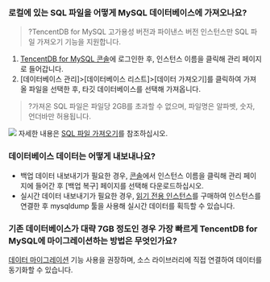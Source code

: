 
### 로컬에 있는 SQL 파일을 어떻게 MySQL 데이터베이스에 가져오나요?
>?TencentDB for MySQL 고가용성 버전과 파이낸스 버전 인스턴스만 SQL 파일 가져오기 기능을 지원합니다.
>
1. [TencentDB for MySQL 콘솔](https://console.cloud.tencent.com/cdb)에 로그인한 후, 인스턴스 이름을 클릭해 관리 페이지로 들어갑니다.
2. [데이터베이스 관리]>[데이터베이스 리스트]>[데이터 가져오기]를 클릭하여 가져올 파일을 선택한 후, 타깃 데이터베이스를 선택해 가져옵니다.
>?가져온 SQL 파일은 파일당 2GB를 초과할 수 없으며, 파일명은 알파벳, 숫자, 언더바만 허용됩니다.
>
![](https://main.qcloudimg.com/raw/a8854e74caebb9c69d831dc1583c10c0.png)
자세한 내용은 [SQL 파일 가져오기](https://intl.cloud.tencent.com/document/product/236/8466)를 참조하십시오.

### 데이터베이스 데이터는 어떻게 내보내나요?
- 백업 데이터 내보내기가 필요한 경우, [콘솔](https://console.cloud.tencent.com/cdb)에서 인스턴스 이름을 클릭해 관리 페이지에 들어간 후 [백업 복구] 페이지를 선택해 다운로드하십시오.
- 실시간 데이터 내보내기가 필요한 경우, [읽기 전용 인스턴스](https://intl.cloud.tencent.com/document/product/236/7270)를 구매하여 인스턴스를 연결한 후 mysqldump 툴을 사용해 실시간 데이터를 획득할 수 있습니다.

### 기존 데이터베이스가 대략 7GB 정도인 경우 가장 빠르게 TencentDB for MySQL에 마이그레이션하는 방법은 무엇인가요?
[데이터 마이그레이션](https://intl.cloud.tencent.com/document/product/571/34103) 기능 사용을 권장하며, 소스 라이브러리에 직접 연결하여 데이터를 동기화할 수 있습니다.
